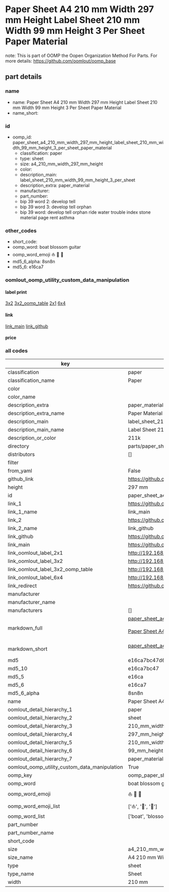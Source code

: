 # Paper Sheet A4 210 mm Width 297 mm Height Label Sheet 210 mm Width 99 mm Height 3 Per Sheet Paper Material  

note: This is part of OOMP the Oopen Organization Method For Parts. For more details: https://github.com/oomlout/oomp_base

##  part details
  







### name
* name: Paper Sheet A4 210 mm Width 297 mm Height Label Sheet 210 mm Width 99 mm Height 3 Per Sheet Paper Material
* name_short: 
### id
* oomp_id: paper_sheet_a4_210_mm_width_297_mm_height_label_sheet_210_mm_width_99_mm_height_3_per_sheet_paper_material
  * classification: paper
  * type: sheet
  * size: a4_210_mm_width_297_mm_height
  * color: 
  * description_main: label_sheet_210_mm_width_99_mm_height_3_per_sheet
  * description_extra: paper_material
  * manufacturer: 
  * part_number: 
  * bip 39 word 2: develop tell
  * bip 39 word 3: develop tell orphan
  * bip 39 word: develop tell orphan ride water trouble index stone material page rent asthma

### other_codes
* short_code: 
* oomp_word: boat blossom guitar
* oomp_word_emoji :boat: :blossom: :guitar:
* md5_6_alpha: 8sn8n
* md5_6: e16ca7






### oomlout_oomp_utility_custom_data_manipulation
#### label print
[3x2](http://192.168.1.245:1112/?label=oomp%208sn8n)
[3x2_oomp_table](http://192.168.1.108:1112/?label=oomp%208sn8n)
[2x1](http://192.168.1.242:1112/?label=oomp%208sn8n)
[6x4](http://192.168.1.55:1112/?label=oomp%208sn8n)    

#### link

[link_main](https://github.com/oomlout/oomlout_oomp_version_1_messy/tree/main/parts/paper_sheet_a4_210_mm_width_297_mm_height_label_sheet_210_mm_width_99_mm_height_3_per_sheet_paper_material) [link_github](https://github.com/oomlout/oomlout_oomp_version_1_messy/tree/main/parts/paper_sheet_a4_210_mm_width_297_mm_height_label_sheet_210_mm_width_99_mm_height_3_per_sheet_paper_material)                             

#### price







### all codes 
| key | value |  
| --- | --- |  
| classification | paper |  
| classification_name | Paper |  
| color |  |  
| color_name |  |  
| description_extra | paper_material |  
| description_extra_name | Paper Material |  
| description_main | label_sheet_210_mm_width_99_mm_height_3_per_sheet |  
| description_main_name | Label Sheet 210 mm Width 99 mm Height 3 Per Sheet |  
| description_or_color | 211k |  
| directory | parts/paper_sheet_a4_210_mm_width_297_mm_height_label_sheet_210_mm_width_99_mm_height_3_per_sheet_paper_material |  
| distributors | [] |  
| filter |  |  
| from_yaml | False |  
| github_link | https://github.com/oomlout/oomlout_oomp_part_src/tree/main/parts/paper_sheet_a4_210_mm_width_297_mm_height_label_sheet_210_mm_width_99_mm_height_3_per_sheet_paper_material |  
| height | 297 mm |  
| id | paper_sheet_a4_210_mm_width_297_mm_height_label_sheet_210_mm_width_99_mm_height_3_per_sheet_paper_material |  
| link_1 | https://github.com/oomlout/oomlout_oomp_version_1_messy/tree/main/parts/paper_sheet_a4_210_mm_width_297_mm_height_label_sheet_210_mm_width_99_mm_height_3_per_sheet_paper_material |  
| link_1_name | link_main |  
| link_2 | https://github.com/oomlout/oomlout_oomp_version_1_messy/tree/main/parts/paper_sheet_a4_210_mm_width_297_mm_height_label_sheet_210_mm_width_99_mm_height_3_per_sheet_paper_material |  
| link_2_name | link_github |  
| link_github | https://github.com/oomlout/oomlout_oomp_version_1_messy/tree/main/parts/paper_sheet_a4_210_mm_width_297_mm_height_label_sheet_210_mm_width_99_mm_height_3_per_sheet_paper_material |  
| link_main | https://github.com/oomlout/oomlout_oomp_version_1_messy/tree/main/parts/paper_sheet_a4_210_mm_width_297_mm_height_label_sheet_210_mm_width_99_mm_height_3_per_sheet_paper_material |  
| link_oomlout_label_2x1 | http://192.168.1.242:1112/?label=oomp%208sn8n |  
| link_oomlout_label_3x2 | http://192.168.1.245:1112/?label=oomp%208sn8n |  
| link_oomlout_label_3x2_oomp_table | http://192.168.1.108:1112/?label=oomp%208sn8n |  
| link_oomlout_label_6x4 | http://192.168.1.55:1112/?label=oomp%208sn8n |  
| link_redirect | https://github.com/oomlout/oomlout_oomp_version_1_messy/tree/main/parts/paper_sheet_a4_210_mm_width_297_mm_height_label_sheet_210_mm_width_99_mm_height_3_per_sheet_paper_material |  
| manufacturer |  |  
| manufacturer_name |  |  
| manufacturers | [] |  
| markdown_full | [paper_sheet_a4_210_mm_width_297_mm_height_label_sheet_210_mm_width_99_mm_height_3_per_sheet_paper_material](none)<br>[](none)<br>[Paper Sheet A4 210 Mm Width 297 Mm Height Label Sheet 210 Mm Width 99 Mm Height 3 Per Sheet Paper Material](none)<br><br> |  
| markdown_short | [paper_sheet_a4_210_mm_width_297_mm_height_label_sheet_210_mm_width_99_mm_height_3_per_sheet_paper_material](none)<br><br> |  
| md5 | e16ca7bc47d64e5ba47beb9739b7b1e4 |  
| md5_10 | e16ca7bc47 |  
| md5_5 | e16ca |  
| md5_6 | e16ca7 |  
| md5_6_alpha | 8sn8n |  
| name | Paper Sheet A4 210 mm Width 297 mm Height Label Sheet 210 mm Width 99 mm Height 3 Per Sheet Paper Material |  
| oomlout_detail_hierarchy_1 | paper |  
| oomlout_detail_hierarchy_2 | sheet |  
| oomlout_detail_hierarchy_3 | 210_mm_width |  
| oomlout_detail_hierarchy_4 | 297_mm_height |  
| oomlout_detail_hierarchy_5 | 210_mm_width |  
| oomlout_detail_hierarchy_6 | 99_mm_height |  
| oomlout_detail_hierarchy_7 | paper_material |  
| oomlout_oomp_utility_custom_data_manipulation | True |  
| oomp_key | oomp_paper_sheet_a4_210_mm_width_297_mm_height_label_sheet_210_mm_width_99_mm_height_3_per_sheet_paper_material |  
| oomp_word | boat blossom guitar |  
| oomp_word_emoji | :boat: :blossom: :guitar: |  
| oomp_word_emoji_list | [':boat:', ':blossom:', ':guitar:'] |  
| oomp_word_list | ['boat', 'blossom', 'guitar'] |  
| part_number |  |  
| part_number_name |  |  
| short_code |  |  
| size | a4_210_mm_width_297_mm_height |  
| size_name | A4 210 mm Width 297 mm Height |  
| type | sheet |  
| type_name | Sheet |  
| width | 210 mm |  
